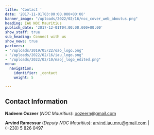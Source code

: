 ```yaml
---
title: 'Contact '
date: '2017-11-01T03:00:00.000+00:00'
banner_image: "/uploads/2022/02/16/noc_cover_web_aboutus.png"
heading: IAU NOC Mauritius
publish_date: '2017-12-01T04:00:00.000+00:00'
show_staff: true
sub_heading: Connect with us
show_news: true
partners:
- "/uploads/2019/05/22/oao_logo.png"
- "/uploads/2022/02/16/iau_logo.png"
- "/uploads/2022/02/10/naoj_logo_edited.png"
menu:
  navigation:
    identifier: _contact
    weight: 5

---
```

## Contact Information

**Nadeem Oozeer** (_NOC Mauritius_): oozeern@gmail.com

**Arvind Ramessur** (_Deputy NOC Mauritius_): arvind.iau.mru@gmail.com | (+230) 5 826 0497